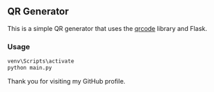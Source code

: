 ## QR Generator

This is a simple QR generator that uses the [qrcode](https://pypi.org/project/qrcode/) library and Flask.

### Usage

```bash
venv\Scripts\activate
python main.py
```

Thank you for visiting my GitHub profile.